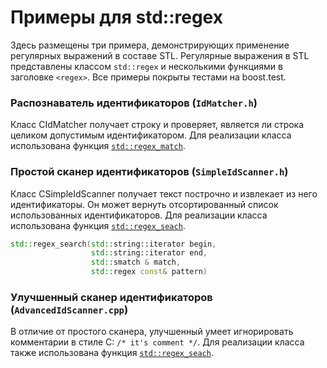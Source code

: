 # Примеры для std::regex

Здесь размещены три примера, демонстрирующих применение регулярных выражений в составе STL.
Регулярные выражения в STL представлены классом `std::regex` и несколькими функциями в заголовке `<regex>`.
Все примеры покрыты тестами на boost.test.

### Распознаватель идентификаторов (`IdMatcher.h`)

Класс CIdMatcher получает строку и проверяет, является ли строка целиком допустимым идентификатором.
Для реализации класса использована функция [`std::regex_match`](http://www.cplusplus.com/reference/regex/regex_match/).

### Простой сканер идентификаторов (`SimpleIdScanner.h`)

Класс CSimpleIdScanner получает текст построчно и извлекает из него идентификаторы.
Он может вернуть отсортированный список использованных идентификаторов.
Для реализации класса использована функция [`std::regex_seach`](http://www.cplusplus.com/reference/regex/regex_search/).

```cpp
std::regex_search(std::string::iterator begin,
                  std::string::iterator end,
                  std::smatch & match,
                  std::regex const& pattern)
```

### Улучшенный сканер идентификаторов (`AdvancedIdScanner.cpp`)

В отличие от простого сканера, улучшенный умеет игнорировать комментарии в стиле C: `/* it's comment */`.
Для реализации класса также использована функция [`std::regex_seach`](http://www.cplusplus.com/reference/regex/regex_search/).
